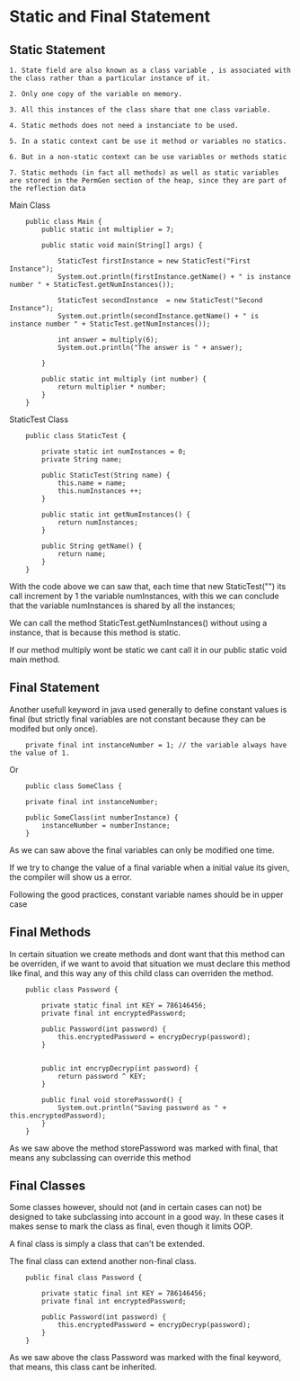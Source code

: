 # Static and Final Statement

## Static Statement

	1. State field are also known as a class variable , is associated with the class rather than a particular instance of it.

	2. Only one copy of the variable on memory.

	3. All this instances of the class share that one class variable.

	4. Static methods does not need a instanciate to be used.

	5. In a static context cant be use it method or variables no statics.

	6. But in a non-static context can be use variables or methods static

	7. Static methods (in fact all methods) as well as static variables are stored in the PermGen section of the heap, since they are part of the reflection data

Main Class 

		public class Main {
			public static int multiplier = 7;

		    public static void main(String[] args) {

		        StaticTest firstInstance = new StaticTest("First Instance");
		        System.out.println(firstInstance.getName() + " is instance number " + StaticTest.getNumInstances());

		        StaticTest secondInstance  = new StaticTest("Second Instance");
		        System.out.println(secondInstance.getName() + " is instance number " + StaticTest.getNumInstances());

		        int answer = multiply(6);
		        System.out.println("The answer is " + answer);

		    }

		    public static int multiply (int number) {
		        return multiplier * number;
		    }
		}

StaticTest Class

		public class StaticTest {

		    private static int numInstances = 0;
		    private String name;

		    public StaticTest(String name) {
		        this.name = name;
		        this.numInstances ++;
		    }

		    public static int getNumInstances() {
		        return numInstances;
		    }

		    public String getName() {
		        return name;
		    }
		}


With the code above we can saw that, each time that new StaticTest("") its call increment by 1 the variable numInstances, with this we can conclude that the variable numInstances is shared by all the instances;

We can call the method StaticTest.getNumInstances() without using a instance, that is because this method is static.

If our method multiply wont be static we cant call it in our public static void main method.

## Final Statement

Another usefull keyword in java used generally to define constant values is final (but strictly final variables are not constant because they can be modifed but only once).

		private final int instanceNumber = 1; // the variable always have the value of 1.

Or

		public class SomeClass {

	    private final int instanceNumber;

	    public SomeClass(int numberInstance) {
	        instanceNumber = numberInstance;
	    }		  

As we can saw above the final variables can only be modified one time.

If we try to change the value of a final variable when a initial value its given, the compiler will show us a error.

Following the good practices, constant variable names should be in upper case

## Final Methods

In certain situation we create methods and dont want that this method can be overriden, if we want to avoid that situation we must declare this method like final, and this way any of this child class can overriden the method.


		public class Password {

		    private static final int KEY = 786146456;
		    private final int encryptedPassword;

		    public Password(int password) {
		        this.encryptedPassword = encrypDecryp(password);
		    }


		    public int encrypDecryp(int password) {
		        return password ^ KEY;
		    }

		    public final void storePassword() {
		        System.out.println("Saving password as " + this.encryptedPassword);
		    }
		}

As we saw above the method storePassword was marked with final, that means any 	subclassing can override this method	

## Final Classes

Some classes however, should not (and in certain cases can not) be designed to take subclassing into account in a good way. In these cases it makes sense to mark the class as final, even though it limits OOP.

A final class is simply a class that can't be extended.

The final class can extend another non-final class.


		public final class Password {

		    private static final int KEY = 786146456;
		    private final int encryptedPassword;

		    public Password(int password) {
		        this.encryptedPassword = encrypDecryp(password);
		    }
		}

As we saw above the class Password was marked with the final keyword, that means, this class cant be inherited.
